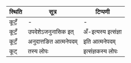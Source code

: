 | स्थिति | सूत्र | टिप्पणी |
| ----- | ------- | ------ |
| कूटँ॒ | - | - |
| कूटँ॒ | उपदेशेऽजनुनासिक इत् | अँ-इत्यस्य इत्संज्ञा |
| कूटँ॒ | अनुदात्तङित आत्मनेपदम् | इति आत्मनेपदम् |
| कूट् | तस्य लोपः | इत्संज्ञकस्य लोपः |
